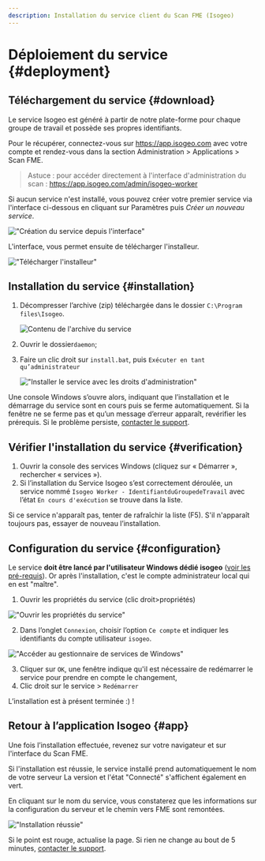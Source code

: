 ```yaml
---
description: Installation du service client du Scan FME (Isogeo)
---
```


# Déploiement du service {#deployment}

## Téléchargement du service {#download}

Le service Isogeo est généré à partir de notre plate-forme pour chaque groupe de travail et possède ses propres identifiants.

Pour le récupérer, connectez-vous sur https://app.isogeo.com avec votre compte et rendez-vous dans la section Administration > Applications > Scan FME.

> Astuce : pour accéder directement à l'interface d'administration du scan : https://app.isogeo.com/admin/isogeo-worker

Si aucun service n'est installé, vous pouvez créer votre premier service via l'interface ci-dessous en cliquant sur Paramètres puis *Créer un nouveau service*.

!["Création du service depuis l'interface"](/assets/interface_first_installation.png)

L'interface, vous permet ensuite de télécharger l'installeur.

!["Télécharger l'installeur"](/assets/interface_first_installation_2.png)

## Installation du service {#installation}

1.	Décompresser l’archive (zip) téléchargée dans le dossier `C:\Program files\Isogeo`.

    ![Contenu de l'archive du service](/assets/install_content.png "Décompresser l'archive zip du service dans le dossier Isogeo")

2.	Ouvrir le dossier`daemon`;
3.	Faire un clic droit sur `install.bat`, puis `Exécuter en tant qu’administrateur`

    !["Installer le service avec les droits d'administration"](/assets/install_RunAsAdmin.png)

Une console Windows s’ouvre alors, indiquant que l’installation et le démarrage du service sont en cours puis se ferme automatiquement. Si la fenêtre ne se ferme pas et qu’un message d’erreur apparaît, revérifier les prérequis. Si le problème persiste, [contacter le support](../../../support/index.html).

## Vérifier l'installation du service {#verification}

1. Ouvrir la console des services Windows (cliquez sur « Démarrer », rechercher « services »).
2. Si l’installation du Service Isogeo s’est correctement déroulée, un service nommé `Isogeo Worker - IdentifiantduGroupedeTravail` avec l’état `En cours d'exécution` se trouve dans la liste.

Si ce service n'apparaît pas, tenter de rafraîchir la liste (F5). S'il n'apparaît toujours pas, essayer de nouveau l’installation.

## Configuration du service {#configuration}

Le service **doit être lancé par l'utilisateur Windows dédié isogeo** ([voir les pré-requis](prerequisites.html#compte-utilisateur)). Or après l'installation, c'est le compte administrateur local qui en est "maître".

1. Ouvrir les propriétés du service (clic droit>propriétés)

 !["Ouvrir les propriétés du service"](/assets/install_service_properties.png)

2. Dans l’onglet `Connexion`, choisir l’option `Ce compte` et indiquer les identifiants du compte utilisateur `isogeo`.

!["Accéder au gestionnaire de services de Windows"](/assets/install_service_RunAs.png")

3. Cliquer sur `OK`, une fenêtre indique qu'il est nécessaire de redémarrer le service pour prendre en compte le changement,
4. Clic droit sur le service > `Redémarrer`

L’installation est à présent terminée :) !

## Retour à l’application Isogeo {#app}

Une fois l’installation effectuée, revenez sur votre navigateur et sur l'interface du Scan FME. 

Si l'installation est réussie, le service installé prend automatiquement le nom de votre serveur
La version et l'état "Connecté" s'affichent également en vert. 

En cliquant sur le nom du service, vous constaterez que les informations sur la configuration du serveur et le chemin vers FME sont remontées. 

!["Installation réussie"](/assets/install_service_done.png")

Si le point est rouge, actualise la page. Si rien ne change au bout de 5 minutes, [contacter le support](../../../support/index.html).
